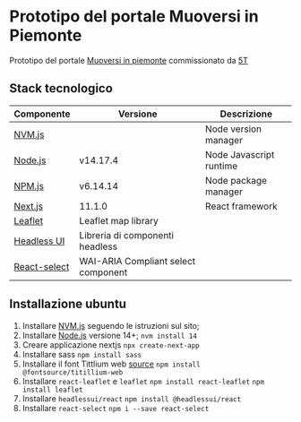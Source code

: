# Prototipo del portale Muoversi in Piemonte

Prototipo del portale [Muoversi in piemonte] commissionato da [5T]
## Stack tecnologico

| Componente | Versione | Descrizione | 
| ---------- | -------- | ----------- |
| [NVM.js] | | Node version manager |
| [Node.js] | v14.17.4 | Node Javascript runtime |
| [NPM.js] | v6.14.14 | Node package manager |
| [Next.js] | 11.1.0 | React framework |
| [Leaflet] | Leaflet map library |
| [Headless UI] | Libreria di componenti headless |
| [React-select] | WAI-ARIA Compliant select component | 

## Installazione ubuntu

1. Installare [NVM.js] seguendo le istruzioni sul sito;
1. Installare [Node.js] versione 14+;
```nvm install 14```
1. Creare applicazione nextjs
```npx create-next-app```
1. Installare sass
```npm install sass```
1. Installare il font Tittlium web [source]
```npm install @fontsource/titillium-web```
1. Installare `react-leaflet` e `leaflet`
```npm install react-leaflet```
```npm install leaflet```
1. Installare `headlessui/react`
```npm install @headlessui/react```
1. Installare `react-select`
```npm i --save react-select```

[5T]:https://www.5t.torino.it
[Muoversi in piemonte]:https://www.muoversinpiemonte.it
[source]:https://npm.io/package/fontsource-titillium-web
[NVM.js]:https://github.com/nvm-sh
[Node.js]:https://nodejs.org/
[NPM.js]:https://www.npmjs.com/
[Next.js]:https://nextjs.org/
[Headless UI]:https://headlessui.dev/
[Leaflet]:https://leafletjs.com/
[Headless UI]:https://headlessui.dev/
[React-select]:https://react-select.com/

